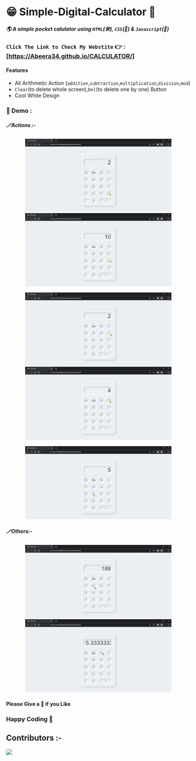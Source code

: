 # 😁 Simple-Digital-Calculator 🧮

##### 🌎 A simple pocket calulator using `HTML`(🛠️), `CSS`(🎨) & `Javascript`(🧠) 

### `Click The Link to Check My Webstite` 👉 : [https://Abeera34.github.io/CALCULATOR/]

#### Features

- All Arithmetic Action (`addition`,`subtraction`,`multiplication`,`division`,`mod`)
- `Clear`(to delete whole screen),`Del`(to delete one by one) Button
- Cool White Design

### 🔮 Demo :

##### 🪄Actions :- 

<p align="center">
  <img src="https://github.com/TridibD004/Simple-Calculator/blob/main/src/addition.gif"width="400" height="200">
  <img src="https://github.com/TridibD004/Simple-Calculator/blob/main/src/subtracttion.gif"width="400" height="200">
</p> 
<p align="center">
  <img src="https://github.com/TridibD004/Simple-Calculator/blob/main/src/multi.gif"width="400" height="200">
  <img src="https://github.com/TridibD004/Simple-Calculator/blob/main/src/div.gif"width="400" height="200">
</p> 
<p align="center">
  <img src="https://github.com/TridibD004/Simple-Calculator/blob/main/src/mod.gif"width="400" height="200">
</p>

##### 🪄Others:-

<p align="center">
  <img src="https://github.com/TridibD004/Simple-Calculator/blob/main/src/del.gif"width="400" height="200">
  <img src="https://github.com/TridibD004/Simple-Calculator/blob/main/src/clear.gif"width="400" height="200">
</p> 

#### Please Give a 🌟 if you Like

###                 Happy Coding  💟

## Contributors :-


<!-- Copy-paste in your Readme.md file -->

<a href = "https://github.com/Tanu-N-Prabhu/Python/graphs/contributors">
  <img src = "https://contrib.rocks/image?repo=Piyasa17/CALCULATOR"/>
</a>
